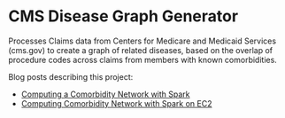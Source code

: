 # CMS Disease Graph Generator

Processes Claims data from Centers for Medicare and Medicaid Services (cms.gov) to create a graph of related diseases, based on the overlap of procedure codes across claims from members with known comorbidities.

Blog posts describing this project:

* [Computing a Comorbidity Network with Spark](http://sujitpal.blogspot.com/2014/12/computing-comorbidity-network-with-spark.html)
* [Computing Comorbidity Network with Spark on EC2](http://sujitpal.blogspot.com/2015/05/computing-comorbidity-network-with.html)

